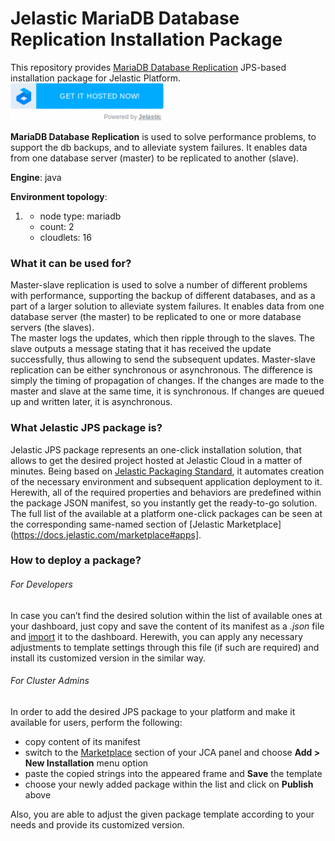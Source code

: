 # Jelastic MariaDB Database Replication Installation Package 

This repository provides [MariaDB Database Replication](http://docs.jelastic.com/mariadb-master-slave-replication/) JPS-based installation package for Jelastic Platform.
[![GET IT HOSTED](https://raw.githubusercontent.com/JelasticJPS/MariaDbReplic/master/images/getithosted.png)](http://go.jelastic.com/test?hoster-select=1&theme=modern&app=https://raw.githubusercontent.com/JelasticJPS/MariaDbReplic/master/MariaDbReplic-0.1.json)

**MariaDB Database Replication** is used to solve performance problems, to support the db backups, and to alleviate system failures. It enables data from one database server (master) to be replicated to another (slave).

**Engine**: java

**Environment topology**:

1. 
   - node type: mariadb
   - count: 2
   - cloudlets: 16
   

### What it can be used for?
Master-slave replication is used to solve a number of different problems with performance, supporting the backup of different databases, and as a part of a larger solution to alleviate system failures. It enables data from one database server (the master) to be replicated to one or more database servers (the slaves).
<br />
The master logs the updates, which then ripple through to the slaves. The slave outputs a message stating that it has received the update successfully, thus allowing to send the subsequent updates. Master-slave replication can be either synchronous or asynchronous. The difference is simply the timing of propagation of changes. If the changes are made to the master and slave at the same time, it is synchronous. If changes are queued up and written later, it is asynchronous.


### What Jelastic JPS package is?

Jelastic JPS package represents an one-click installation solution, that allows to get the desired project hosted at Jelastic Cloud in a matter of minutes. Being based on [Jelastic Packaging Standard](https://docs.jelastic.com/jps), it automates creation of the necessary environment and subsequent application deployment to it. Herewith, all of the required properties and behaviors are predefined within the package JSON manifest, so you instantly get the ready-to-go solution.
The full list of the available at a platform one-click packages can be seen at the corresponding same-named section of [Jelastic Marketplace](https://docs.jelastic.com/marketplace#apps].

### How to deploy a package?
###### For Developers

In case you can’t find the desired solution within the list of available ones at your dashboard, just copy and save the content of its manifest as a *.json* file and [import](https://docs.jelastic.com/environment-export-import#import) it to the dashboard. Herewith, you can apply any necessary adjustments to template settings through this file (if such are required) and install its customized version in the similar way.

###### For Cluster Admins

In order to add the desired JPS package to your platform and make it available for users, perform the following:
- copy content of its manifest 
- switch to the [Marketplace](http://ops-docs.jelastic.com/marketplace-46) section of your JCA panel and choose **Add > New Installation** menu option
- paste the copied strings into the appeared frame and **Save** the template
- choose your newly added package within the list and click on **Publish** above

Also, you are able to adjust the given package template according to your needs and provide its customized version.